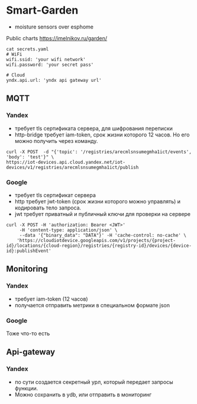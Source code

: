 # Smart-Garden

- moisture sensors over esphome

Public charts https://imelnikov.ru/garden/

```
cat secrets.yaml
# WiFi
wifi.ssid: 'your wifi network'
wifi.password: 'your secret pass'

# Cloud
yndx.api.url: 'yndx api gateway url'
```


## MQTT 
### Yandex
- требует tls сертификата сервера, для шифрования переписки
- http-bridge требует iam-token, срок жизни которого 12 часов. Но его можно получить через команду.
```
curl -X POST  -d "{'topic': '/registries/arecmlsnsumegmha1ict/events', 'body': 'test'}" \
https://iot-devices.api.cloud.yandex.net/iot-devices/v1/registries/arecmlsnsumegmha1ict/publish 
``` 

### Google
- требует tls сертификат сервера
- http требует jwt-token (срок жизни которого можно управлять) и кодировать тело запроса.
- jwt требует приватный и публичный ключи для проверки на сервере
```
curl -X POST -H 'authorization: Bearer <JWT>' 
     -H 'content-type: application/json' \
     --data '{"binary_data": "DATA"}' -H 'cache-control: no-cache' \
    'https://cloudiotdevice.googleapis.com/v1/projects/{project-id}/locations/{cloud-region}/registries/{registry-id}/devices/{device-id}:publishEvent'
```

## Monitoring 
### Yandex
- требует iam-token (12 часов)
- получается отправить метрики в специальном формате json

### Google 

Тоже что-то есть


## Api-gateway
### Yandex

- по сути создается секретный урл, который передает запросы функции.
- Можно сохранить в ydb, или отправить в мониторинг
